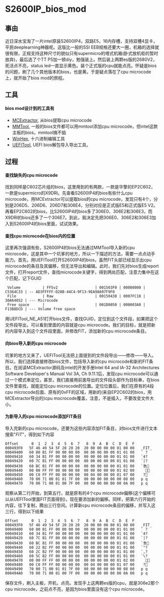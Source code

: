 # S2600IP_bios_mod
## 事由
近日深水宝淘了一片intel原装S2600IP4，双路E5，16内存槽，支持双槽4显卡，平民deeplearning神器呢。这版比一般的SSI EEB规格还要大一圈，机箱的选择就很有限，正规支持这种尺寸的貌似只有supermicro的塔式机箱(卧式放机柜的暂时放弃)，最后选了个TT P5加一顿diy，勉强装上。然后装上两颗es版的2680V2，死活点不亮，status led一直显示黄色。装个正式版的cpu就能点亮。怀疑是bios的问题，刷了几个其他版本的bios，也是黄。于是疑点落在了cpu microcode上，就开始了bios mod的旅程。


## 工具
#### bios mod设计到的工具有
- [MCExtractor](https://github.com/platomav/MCExtractor), 从bios提取cpu microcode
- [MMTool](https://www.baidu.com/s?wd=mmtool), 一般的bios文件都可以用mmtool添加cpu microcode，但intel这款主板的bios，mmtool搞不掂
- [WinHex](https://www.baidu.com/s?wd=mmtool), 十六进制编辑工具
- [UEFITool](https://github.com/LongSoft/UEFITool), UEFI bios解包导入导出工具。

## 过程
#### 查找缺失的cpu microcode
找到同样是C602芯片组的bios，这里用到的有两款，一款是华擎的EP2C602，一款是supermicro的X9DRI。先查看S2600IP4的bios有些什么cpu microcode，用MCExtractor可以提取bios的cpu microcode，发现只有4个，分别是206D5、206D6、206D7和306E4，分别对应是正式版E5和正式版E5 V2。再看EP2C602的bios，比S2600IP4的bios多了306E0、306E2和306E3，而X9DRI的bios还多了一个306E7。到此，我决定先把306E0、306E2和306E3加入到S2600IP4的bios里面，试试效果。
#### 查找cpu microcode在bios内的位置
这里再次强调有些，S2600IP4的bios无法通过MMTool导入新的cpu microcode，这是其中一个坑爹的地方，所以一下描述的方法，需要一点点动手能力。首先，用UEFITool打开S2600IP4的bios，虽然FIT头部已经显示出cpu microcode的条目及其偏移，但无法导出和编辑。此时，我们先对bios生成report文件，打开report文件，查找microcode关键字，得到两处匹配，注意力集中在这个匹配，记下GUID
```
 Volume          | FFSv2                 | 001503F0 | 00080000 | C5364C33 | -- AD3FFFFF-D28B-44C4-9F13-9EA98A97F9F0
 File            | Raw                   | 00150438 | 0007FC18 | 30A64852 | --- Microcode
 Free space      |                       | 001D0050 | 000003A0 | F13B8DCD | --- Volume free space
```
用UEFITool_NE_A51打开bios文件，查找GUID，定位到这个文件段，如果把这个文件段导出，可以看到里面的内容就是cpu microcode。我们的目标，就是把新的内容导入到这个文件段里面，并修改FIT，添加新的cpu microcode条目。
#### 向bios导入新的cpu microcode
坑爹的地方又来了，UEFITool无法把上面提到的文件段导出——修改——导入。所以，我们选择直接修改bios文件，包括导入新的cpu microcode和新的FIT条目。在阅读MCExtractor源码及intel的开发手册Intel 64 and IA-32 Architectures Software Developer's Manual Vol 3A, Ch 9.11.1后，发现cpu microcode可以通过一个模式串定位，甚至，我们直接用前面导出的文件段头部作为目标串，在bios文件里查找，就能定位cpu microcode的位置。定位位置后，我们在原有的4段cpu microcode后面、原有的0xFF的区域，用新的(来自EP2C602的bios，用MCExtractor导出的)cpu mocrocode覆盖，注意，不是插入，不要改变文件大小。
#### 为新导入的cpu microcode添加FIT条目
导入完新的cpu microcode，还要为这些内容添加FIT条目，对bios文件进行文本搜索"_FIT_"，得到如下内容
```
Offset      0  1  2  3  4  5  6  7   8  9  A  B  C  D  E  F
000493F0   5F 46 49 54 5F 20 20 20  20 00 00 00 00 01 00 00   _FIT_           
00049400   60 00 B1 FF 00 00 00 00  00 00 00 00 00 01 01 00   ` ?            
00049410   60 34 B1 FF 00 00 00 00  00 00 00 00 00 01 01 00   `4?            
00049420   60 7C B1 FF 00 00 00 00  00 00 00 00 00 01 01 00   `|?            
00049430   60 BC B1 FF 00 00 00 00  00 00 00 00 00 01 01 00   `急            
00049440   00 00 FF FF 00 00 00 00  00 00 00 00 00 01 02 00                 
00049450   00 C0 FF FF 00 00 00 00  00 04 00 00 00 01 07 00    ?            
00049460   70 00 71 00 01 01 7F 00  00 00 00 00 00 00 08 00   p q             
00049470   70 00 71 00 01 00 7F 00  00 00 00 00 00 00 0A 00   p q             
```
观察从第二行开始，到第五行，就是原有的4个cpu microcode偏移(这个偏移可以从UEFITool里面FIT页面得到)，现在要添加新的偏移。同样，把第六行开始的内容，往下复制，腾出三行空间。计算新cpu microcode条目的偏移，并写入这三行，得到以下结果
```
Offset      0  1  2  3  4  5  6  7   8  9  A  B  C  D  E  F
000493F0   5F 46 49 54 5F 20 20 20  20 00 00 00 00 01 00 00   _FIT_           
00049400   60 00 B1 FF 00 00 00 00  00 00 00 00 00 01 01 00   ` ?            
00049410   60 34 B1 FF 00 00 00 00  00 00 00 00 00 01 01 00   `4?            
00049420   60 7C B1 FF 00 00 00 00  00 00 00 00 00 01 01 00   `|?            
00049430   60 BC B1 FF 00 00 00 00  00 00 00 00 00 01 01 00   `急            
00049440   60 22 B2 FF 00 00 00 00  00 00 00 00 00 01 01 00   `"?            
00049450   60 2C B2 FF 00 00 00 00  00 00 00 00 00 01 01 00   `,?            
00049460   60 5C B2 FF 00 00 00 00  00 00 00 00 00 01 01 00   `\?            
00049470   00 00 FF FF 00 00 00 00  00 00 00 00 00 01 02 00                 
00049480   00 C0 FF FF 00 00 00 00  00 04 00 00 00 01 07 00    ?            
00049490   70 00 71 00 01 01 7F 00  00 00 00 00 00 00 08 00   p q             
000494A0   70 00 71 00 01 00 7F 00  00 00 00 00 00 00 0A 00   p q             
```
保存文件，刷入主板，开机，点亮。发现手上这两颗es版的cpu，就是306e2那个cpu microcode，之前点不亮，是因为bios里面没有这个cpu microcode。
